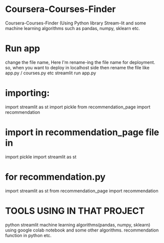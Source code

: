 # Coursera-Courses-Finder
Coursera-Courses-Finder (Using Python library Stream-lit and some machine learning algorithms such as pandas, numpy, sklearn etc. 

# Run app
change the file name, Here I'm rename-ing the file name for deployment.
so, when you want to deploy in localhost side then rename the file like app.py / courses.py etc
streamlit run app.py


# importing:
import streamlit as st
import pickle
from recommendation_page import recommendation

# import in recommendation_page file in 
import pickle
import streamlit as st

# for recommendation.py
import streamlit as st
from recommendation_page import recommendation

# TOOLS USING IN THAT PROJECT
python
streamlit
machine learning algorithms(pandas, numpy, sklearn) using google colab notebook
and some other algorithms.
recommendation function in python etc.



